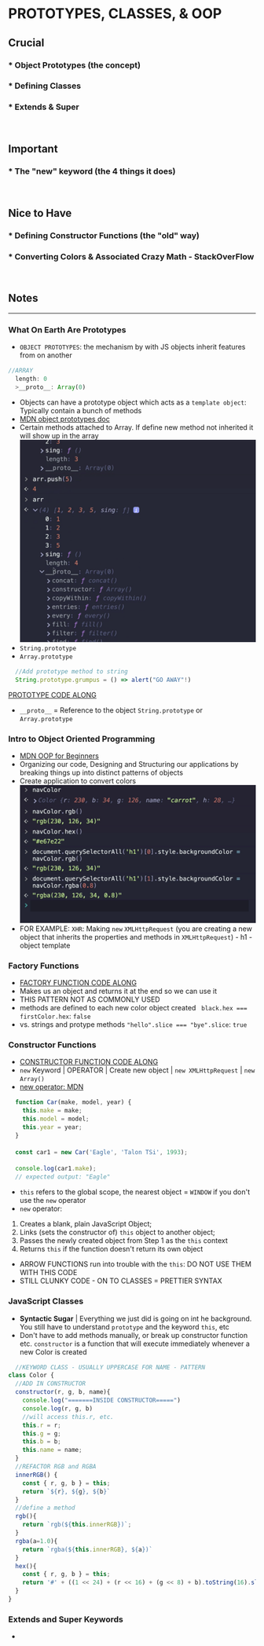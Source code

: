 # PROTOTYPES, CLASSES, & OOP

## Crucial 

### * Object Prototypes (the concept)
### * Defining Classes
### * Extends & Super

<br>

## Important 

### * The "new" keyword (the 4 things it does)

<br>

## Nice to Have

### * Defining Constructor Functions (the "old" way)
### * Converting Colors & Associated Crazy Math - StackOverFlow

<br>

## Notes

<hr>

### What On Earth Are Prototypes
- `OBJECT PROTOTYPES`: the mechanism by with JS objects inherit features from on another 
```js
//ARRAY
  length: 0
  >__proto__: Array(0)
```
- Objects can have a prototype object which acts as a `template object`: Typically contain a bunch of methods 
- [MDN object prototypes doc](https://developer.mozilla.org/en-US/docs/Learn/JavaScript/Objects/Object_prototypes)
- Certain methods attached to Array. If define new method not inherited it will show up in the array
![ARRAY PROTOTYPES](assets/prototypes.png)
- `String.prototype`
- `Array.prototype`
```js
  //Add prototype method to string
  String.prototype.grumpus = () => alert("GO AWAY"!)
```
[PROTOTYPE CODE ALONG](01_prototypes/app.js)

- `__proto__` = Reference to the object `String.prototype` or `Array.prototype`

### Intro to Object Oriented Programming
- [MDN OOP for Beginners](https://developer.mozilla.org/en-US/docs/Learn/JavaScript/Objects/Object-oriented_JS)
- Organizing our code, Designing and Structuring our applications by breaking things up into distinct patterns of objects
- Create application to convert colors
![EXAMPLE OF USING CLASSES - COLOR](assets/color.png)
- FOR EXAMPLE: `XHR`: Making `new` `XMLHttpRequest` (you are creating a new object that inherits the properties and methods in `XMLHttpRequest`) - h1 - object template

### Factory Functions
- [FACTORY FUNCTION CODE ALONG](02_factory_functions/app.js)
- Makes us an object and returns it at the end so we can use it
- THIS PATTERN NOT AS COMMONLY USED
- methods are defined to each new color object created
` black.hex === firstColor.hex`: `false`
- vs. strings and protype methods
`"hello".slice === "bye".slice`: `true`

### Constructor Functions
- [CONSTRUCTOR FUNCTION CODE ALONG](03_constructor_functions/app.js)
- `new` Keyword | OPERATOR | Create new object | `new XMLHttpRequest` | `new Array()`
- [new operator: MDN](https://developer.mozilla.org/en-US/docs/Web/JavaScript/Reference/Operators/new)
```js
  function Car(make, model, year) {
    this.make = make;
    this.model = model;
    this.year = year;
  }

  const car1 = new Car('Eagle', 'Talon TSi', 1993);

  console.log(car1.make);
  // expected output: "Eagle"
```
- `this` refers to the global scope, the nearest object = `WINDOW` if you don't use the `new` operator
- `new` operator:
1. Creates a blank, plain JavaScript Object;
2. Links (sets the constructor of) `this` object to another object;
3. Passes the newly created object from Step 1 as the `this` context
4. Returns `this` if the function doesn't return its own object

- ARROW FUNCTIONS run into trouble with the `this`: DO NOT USE THEM WITH THIS CODE
- STILL CLUNKY CODE - ON TO CLASSES = PRETTIER SYNTAX

### JavaScript Classes
- **Syntactic Sugar** | Everything we just did is going on int he background. You still have to understand `prototype` and the keyword `this`, etc
- Don't have to add methods manually, or break up constructor function etc.
`constructor` is a function that will execute immediately whenever a new Color is created
```js
  //KEYWORD CLASS - USUALLY UPPERCASE FOR NAME - PATTERN 
class Color {
  //ADD IN CONSTRUCTOR
  constructor(r, g, b, name){
    console.log("=======INSIDE CONSTRUCTOR=====")
    console.log(r, g, b)
    //will access this.r, etc.
    this.r = r;
    this.g = g;
    this.b = b;
    this.name = name;
  }
  //REFACTOR RGB and RGBA
  innerRGB() {
    const { r, g, b } = this;
    return `${r}, ${g}, ${b}`
  }
  //define a method
  rgb(){
    return `rgb(${this.innerRGB})`;
  }
  rgba(a=1.0){
    return `rgba(${this.innerRGB}, ${a})`
  }
  hex(){
    const { r, g, b } = this;
    return '#' + ((1 << 24) + (r << 16) + (g << 8) + b).toString(16).slice(1); 
  }
}
```



### Extends and Super Keywords
- 

